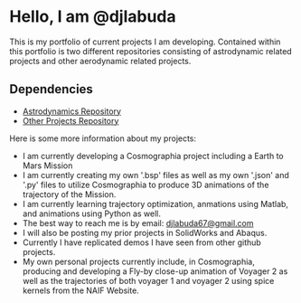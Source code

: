 # Hello, I am @djlabuda
This is my portfolio of current projects I am developing. Contained within this portfolio is two different repositories consisting of astrodynamic related projects and other aerodynamic related projects.

## Dependencies 
* [Astrodynamics Repository](https://github.com/djlabuda/Astrodynamics)
* [Other Projects Repository](https://github.com/djlabuda/Other-Projects)

Here is some more information about my projects: 
- I am currently developing a Cosmographia project including a Earth to Mars Mission
- I am currently creating my own '.bsp' files as well as my own '.json' and '.py' files to utilize Cosmographia to produce 3D animations of the trajectory of the Mission.
- I am currently learning trajectory optimization, anmations using Matlab, and animations using Python as well.
- The best way to reach me is by email: djlabuda67@gmail.com
- I will also be posting my prior projects in SolidWorks and Abaqus.
- Currently I have replicated demos I have seen from other github projects.
- My own personal projects currently include, in Cosmographia, producing and developing a Fly-by close-up animation of Voyager 2 as well as the trajectories of both voyager 1 and voyager 2 using spice kernels from the NAIF Website.

<!---
djlabuda/djlabuda is a ✨ special ✨ repository because its `README.md` (this file) appears on your GitHub profile.
You can click the Preview link to take a look at your changes.
--->
